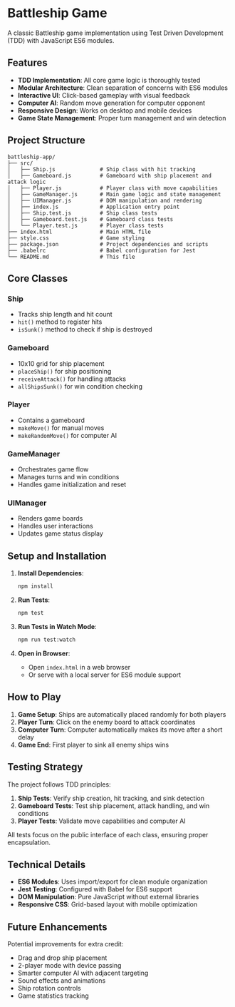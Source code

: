 # Battleship Game

A classic Battleship game implementation using Test Driven Development (TDD) with JavaScript ES6 modules.

## Features

- **TDD Implementation**: All core game logic is thoroughly tested
- **Modular Architecture**: Clean separation of concerns with ES6 modules
- **Interactive UI**: Click-based gameplay with visual feedback
- **Computer AI**: Random move generation for computer opponent
- **Responsive Design**: Works on desktop and mobile devices
- **Game State Management**: Proper turn management and win detection

## Project Structure

```
battleship-app/
├── src/
│   ├── Ship.js              # Ship class with hit tracking
│   ├── Gameboard.js         # Gameboard with ship placement and attack logic
│   ├── Player.js            # Player class with move capabilities
│   ├── GameManager.js       # Main game logic and state management
│   ├── UIManager.js         # DOM manipulation and rendering
│   ├── index.js             # Application entry point
│   ├── Ship.test.js         # Ship class tests
│   ├── Gameboard.test.js    # Gameboard class tests
│   └── Player.test.js       # Player class tests
├── index.html               # Main HTML file
├── style.css                # Game styling
├── package.json             # Project dependencies and scripts
├── .babelrc                 # Babel configuration for Jest
└── README.md                # This file
```

## Core Classes

### Ship
- Tracks ship length and hit count
- `hit()` method to register hits
- `isSunk()` method to check if ship is destroyed

### Gameboard
- 10x10 grid for ship placement
- `placeShip()` for ship positioning
- `receiveAttack()` for handling attacks
- `allShipsSunk()` for win condition checking

### Player
- Contains a gameboard
- `makeMove()` for manual moves
- `makeRandomMove()` for computer AI

### GameManager
- Orchestrates game flow
- Manages turns and win conditions
- Handles game initialization and reset

### UIManager
- Renders game boards
- Handles user interactions
- Updates game status display

## Setup and Installation

1. **Install Dependencies**:
   ```bash
   npm install
   ```

2. **Run Tests**:
   ```bash
   npm test
   ```

3. **Run Tests in Watch Mode**:
   ```bash
   npm run test:watch
   ```

4. **Open in Browser**:
   - Open `index.html` in a web browser
   - Or serve with a local server for ES6 module support

## How to Play

1. **Game Setup**: Ships are automatically placed randomly for both players
2. **Player Turn**: Click on the enemy board to attack coordinates
3. **Computer Turn**: Computer automatically makes its move after a short delay
4. **Game End**: First player to sink all enemy ships wins

## Testing Strategy

The project follows TDD principles:

1. **Ship Tests**: Verify ship creation, hit tracking, and sink detection
2. **Gameboard Tests**: Test ship placement, attack handling, and win conditions
3. **Player Tests**: Validate move capabilities and computer AI

All tests focus on the public interface of each class, ensuring proper encapsulation.

## Technical Details

- **ES6 Modules**: Uses import/export for clean module organization
- **Jest Testing**: Configured with Babel for ES6 support
- **DOM Manipulation**: Pure JavaScript without external libraries
- **Responsive CSS**: Grid-based layout with mobile optimization

## Future Enhancements

Potential improvements for extra credit:
- Drag and drop ship placement
- 2-player mode with device passing
- Smarter computer AI with adjacent targeting
- Sound effects and animations
- Ship rotation controls
- Game statistics tracking 